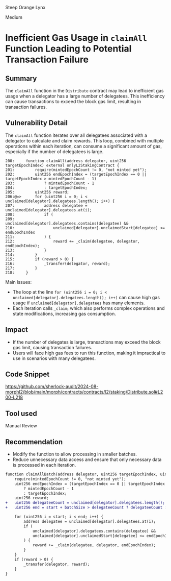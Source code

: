 Steep Orange Lynx

Medium

# Inefficient Gas Usage in `claimAll` Function Leading to Potential Transaction Failure

## Summary
The `claimAll` function in the `Distribute` contract may lead to inefficient gas usage when a delegator has a large number of delegatees. This inefficiency can cause transactions to exceed the block gas limit, resulting in transaction failures.

## Vulnerability Detail
The `claimAll` function iterates over all delegatees associated with a delegator to calculate and claim rewards. This loop, combined with multiple operations within each iteration, can consume a significant amount of gas, especially if the number of delegatees is large.
```solidity
200:     function claimAll(address delegator, uint256 targetEpochIndex) external onlyL2StakingContract {
201:         require(mintedEpochCount != 0, "not minted yet");
202:         uint256 endEpochIndex = (targetEpochIndex == 0 || targetEpochIndex > mintedEpochCount - 1)
203:             ? mintedEpochCount - 1
204:             : targetEpochIndex;
205:         uint256 reward;
206:@=>      for (uint256 i = 0; i < unclaimed[delegator].delegatees.length(); i++) {
207:             address delegatee = unclaimed[delegator].delegatees.at(i);
208:             if (
209:                 unclaimed[delegator].delegatees.contains(delegatee) &&
210:                 unclaimed[delegator].unclaimedStart[delegatee] <= endEpochIndex
211:             ) {
212:                 reward += _claim(delegatee, delegator, endEpochIndex);
213:             }
214:         }
215:         if (reward > 0) {
216:             _transfer(delegator, reward);
217:         }
218:     }
```
Main Issues:
- The loop at the line `for (uint256 i = 0; i < unclaimed[delegator].delegatees.length(); i++)` can cause high gas usage if `unclaimed[delegator].delegatees` has many elements.
- Each iteration calls `_claim`, which also performs complex operations and state modifications, increasing gas consumption.

## Impact
- If the number of delegates is large, transactions may exceed the block gas limit, causing transaction failures.
- Users will face high gas fees to run this function, making it impractical to use in scenarios with many delegatees.

## Code Snippet
https://github.com/sherlock-audit/2024-08-morphl2/blob/main/morph/contracts/contracts/l2/staking/Distribute.sol#L200-L218

## Tool used

Manual Review

## Recommendation
- Modify the function to allow processing in smaller batches.
- Reduce unnecessary data access and ensure that only necessary data is processed in each iteration.
```diff
function claimAllBatch(address delegator, uint256 targetEpochIndex, uint256 start, uint256 batchSize) external onlyL2StakingContract {
    require(mintedEpochCount != 0, "not minted yet");
    uint256 endEpochIndex = (targetEpochIndex == 0 || targetEpochIndex > mintedEpochCount - 1)
        ? mintedEpochCount - 1
        : targetEpochIndex;
    uint256 reward;
+   uint256 delegateeCount = unclaimed[delegator].delegatees.length();
+   uint256 end = start + batchSize > delegateeCount ? delegateeCount : start + batchSize;

    for (uint256 i = start; i < end; i++) {
        address delegatee = unclaimed[delegator].delegatees.at(i);
        if (
            unclaimed[delegator].delegatees.contains(delegatee) &&
            unclaimed[delegator].unclaimedStart[delegatee] <= endEpochIndex
        ) {
            reward += _claim(delegatee, delegator, endEpochIndex);
        }
    }
    if (reward > 0) {
        _transfer(delegator, reward);
    }
}
```